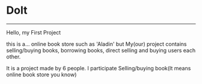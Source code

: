 # DoIt
----------
Hello, my First Project

this is a... online book store such as 'Aladin' 
but My(our) project contains selling/buying books, borrowing books, direct selling and buying users each other.

It is a project made by 6 people. 
I participate Selling/buying book(It means online book store you know)

